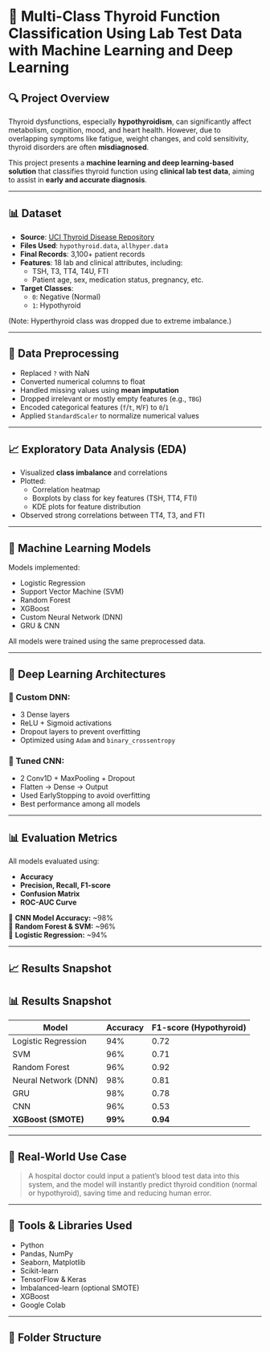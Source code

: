 # 🧠 Multi-Class Thyroid Function Classification Using Lab Test Data with Machine Learning and Deep Learning

## 🔍 Project Overview

Thyroid dysfunctions, especially **hypothyroidism**, can significantly affect metabolism, cognition, mood, and heart health. However, due to overlapping symptoms like fatigue, weight changes, and cold sensitivity, thyroid disorders are often **misdiagnosed**.

This project presents a **machine learning and deep learning-based solution** that classifies thyroid function using **clinical lab test data**, aiming to assist in **early and accurate diagnosis**.

---

## 📊 Dataset

- **Source**: [UCI Thyroid Disease Repository](https://archive.ics.uci.edu/ml/datasets/thyroid+disease)
- **Files Used**: `hypothyroid.data`, `allhyper.data`
- **Final Records**: 3,100+ patient records
- **Features**: 18 lab and clinical attributes, including:
  - TSH, T3, TT4, T4U, FTI
  - Patient age, sex, medication status, pregnancy, etc.
- **Target Classes**:
  - `0`: Negative (Normal)
  - `1`: Hypothyroid

(Note: Hyperthyroid class was dropped due to extreme imbalance.)

---

## 🧼 Data Preprocessing

- Replaced `?` with NaN
- Converted numerical columns to float
- Handled missing values using **mean imputation**
- Dropped irrelevant or mostly empty features (e.g., `TBG`)
- Encoded categorical features (`f`/`t`, `M`/`F`) to `0`/`1`
- Applied `StandardScaler` to normalize numerical values

---

## 📈 Exploratory Data Analysis (EDA)

- Visualized **class imbalance** and correlations
- Plotted:
  - Correlation heatmap
  - Boxplots by class for key features (TSH, TT4, FTI)
  - KDE plots for feature distribution
- Observed strong correlations between TT4, T3, and FTI

---

## 🤖 Machine Learning Models

Models implemented:
- Logistic Regression
- Support Vector Machine (SVM)
- Random Forest
- XGBoost
- Custom Neural Network (DNN)
- GRU & CNN

All models were trained using the same preprocessed data.

---

## 🧠 Deep Learning Architectures

### 🔹 Custom DNN:
- 3 Dense layers
- ReLU + Sigmoid activations
- Dropout layers to prevent overfitting
- Optimized using `Adam` and `binary_crossentropy`

### 🔹 Tuned CNN:
- 2 Conv1D + MaxPooling + Dropout
- Flatten → Dense → Output
- Used EarlyStopping to avoid overfitting
- Best performance among all models

---

## 📊 Evaluation Metrics

All models evaluated using:
- **Accuracy**
- **Precision, Recall, F1-score**
- **Confusion Matrix**
- **ROC-AUC Curve**

📌 **CNN Model Accuracy:** ~98%  
📌 **Random Forest & SVM:** ~96%  
📌 **Logistic Regression:** ~94%

---

## 📈 Results Snapshot

## 📊 Results Snapshot
| Model                | Accuracy | F1-score (Hypothyroid) |
|----------------------|----------|-------------------------|
| Logistic Regression  | 94%      | 0.72                   |
| SVM                  | 96%      | 0.71                   |
| Random Forest        | 96%      | 0.92                   |
| Neural Network (DNN) | 98%      | 0.81                   |
| GRU                  | 98%      | 0.78                   |
| CNN                  | 96%      | 0.53                   |
| **XGBoost (SMOTE)**  | **99%**  | **0.94**               |

---

## 🏥 Real-World Use Case

> A hospital doctor could input a patient’s blood test data into this system, and the model will instantly predict thyroid condition (normal or hypothyroid), saving time and reducing human error.

---

## 🔧 Tools & Libraries Used

- Python
- Pandas, NumPy
- Seaborn, Matplotlib
- Scikit-learn
- TensorFlow & Keras
- Imbalanced-learn (optional SMOTE)
- XGBoost
- Google Colab

---

## 📌 Folder Structure

